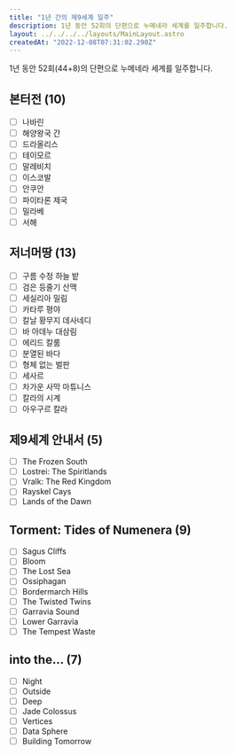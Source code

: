 ```yaml
---
title: "1년 간의 제9세계 일주"
description: 1년 동안 52회의 단편으로 누메네라 세계를 일주합니다.
layout: ../../../../layouts/MainLayout.astro
createdAt: "2022-12-08T07:31:02.290Z"
---
```


1년 동안 52회(44+8)의 단편으로 누메네라 세계를 일주합니다.

## 본터전 (10)

- [ ] 나바린
- [ ] 해양왕국 간
- [ ] 드라올리스
- [ ] 테이모르
- [ ] 말레비치
- [ ] 이스코발
- [ ] 안쿠안
- [ ] 파이타론 제국
- [ ] 밀라베
- [ ] 서해

## 저너머땅 (13)

- [ ] 구름 수정 하늘 밭
- [ ] 검은 등줄기 산맥
- [ ] 세실리아 밀림
- [ ] 카타루 평야
- [ ] 칼날 황무지 데사네디
- [ ] 바 아데누 대삼림
- [ ] 에리드 칼룸
- [ ] 분열된 바다
- [ ] 형체 없는 벌판
- [ ] 세사르
- [ ] 차가운 사막 마튜니스
- [ ] 칼라의 시계
- [ ] 아우구르 칼라

## 제9세계 안내서 (5)

- [ ] The Frozen South
- [ ] Lostrei: The Spiritlands
- [ ] Vralk: The Red Kingdom
- [ ] Rayskel Cays
- [ ] Lands of the Dawn

## Torment: Tides of Numenera (9)

- [ ] Sagus Cliffs
- [ ] Bloom
- [ ] The Lost Sea
- [ ] Ossiphagan
- [ ] Bordermarch Hills
- [ ] The Twisted Twins
- [ ] Garravia Sound
- [ ] Lower Garravia
- [ ] The Tempest Waste 

## into the... (7)
- [ ] Night
- [ ] Outside
- [ ] Deep
- [ ] Jade Colossus
- [ ] Vertices
- [ ] Data Sphere
- [ ] Building Tomorrow

